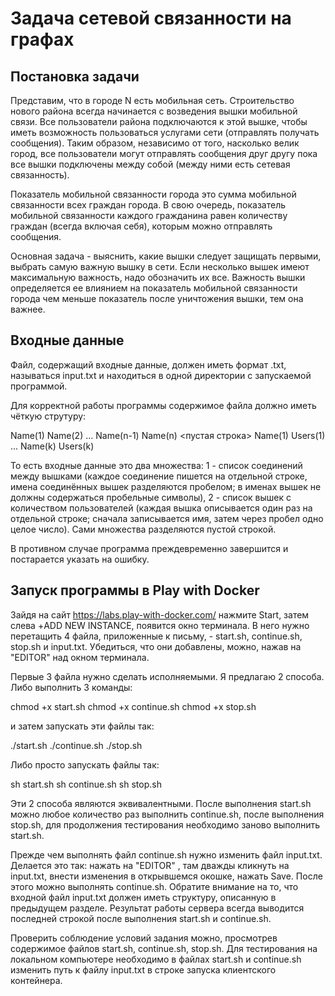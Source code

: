 # Задача сетевой связанности на графах

## Постановка задачи

Представим, что в городе N есть мобильная сеть. Строительство нового района всегда начинается с возведения вышки мобильной связи. Все пользователи района подключаются к этой вышке, чтобы иметь возможность пользоваться услугами сети (отправлять получать сообщения). Таким образом, независимо от того, насколько велик город, все пользователи могут отправлять сообщения друг другу пока все вышки подключены между собой (между ними есть сетевая связанность).

Показатель мобильной связанности города это сумма мобильной связанности всех граждан города. В свою очередь, показатель мобильной связанности каждого гражданина равен количеству граждан (всегда включая себя), которым можно отправлять сообщения.

Основная задача - выяснить, какие вышки следует защищать первыми, выбрать самую важную вышку в сети. Если несколько вышек имеют максимальную важность, надо обозначить их все. Важность вышки определяется ее влиянием на показатель мобильной связанности города чем меньше показатель после уничтожения вышки, тем она важнее.

## Входные данные

Файл, содержащий входные данные, должен иметь формат .txt, называться input.txt и находиться в одной директории с запускаемой программой.

Для корректной работы программы содержимое файла должно иметь чёткую струтуру:

Name(1) Name(2)
    ...
Name(n-1) Name(n)
<пустая строка>
Name(1) Users(1)
    ...
Name(k) Users(k)

То есть входные данные это два множества: 1 - список соединений между вышками (каждое соединение пишется на отдельной строке, имена соединённых вышек разделяются пробелом; в именах вышек не должны содержаться пробельные символы), 2 - список вышек с количеством пользователей (каждая вышка описывается один раз на отдельной строке; сначала записывается имя, затем через пробел одно целое число). Сами множества разделяются пустой строкой.

В противном случае программа преждевременно завершится и постарается указать на ошибку.

## Запуск программы в Play with Docker

Зайдя на сайт https://labs.play-with-docker.com/ нажмите Start, затем слева +ADD NEW INSTANCE, появится окно терминала. В него нужно перетащить 4 файла, приложенные к письму, - start.sh, continue.sh, stop.sh и input.txt. Убедиться, что они добавлены, можно, нажав на "EDITOR" над окном терминала.

Первые 3 файла нужно сделать исполняемыми. Я предлагаю 2 способа. Либо выполнить 3 команды:

chmod +x start.sh
chmod +x continue.sh
chmod +x stop.sh

и затем запускать эти файлы так:

./start.sh
./continue.sh
./stop.sh

Либо просто запускать файлы так:

sh start.sh
sh continue.sh
sh stop.sh

Эти 2 способа являются эквивалентными. После выполнения start.sh можно любое количество раз выполнить continue.sh, после выполнения stop.sh, для продолжения тестирования необходимо заново выполнить start.sh.

Прежде чем выполнять файл continue.sh нужно изменить файл input.txt. Делается это так: нажать на "EDITOR" , там дважды кликнуть на input.txt, внести изменения в открывшемся окошке, нажать Save. После этого можно выполнять continue.sh. Обратите внимание на то, что входной файл input.txt должен иметь структуру, описанную в предыдущем разделе. Результат работы сервера всегда выводится последней строкой после выполнения start.sh и continue.sh.

Проверить соблюдение условий задания можно, просмотрев содержимое файлов start.sh, continue.sh, stop.sh. Для тестирования на локальном компьютере необходимо в файлах start.sh и continue.sh изменить путь к файлу input.txt в строке запуска клиентского контейнера.
